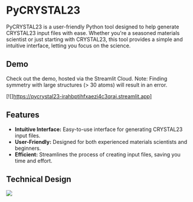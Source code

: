 # PyCRYSTAL23

PyCRYSTAL23 is a user-friendly Python tool designed to help generate CRYSTAL23 input files with ease. Whether you're a seasoned materials scientist or just starting with CRYSTAL23, this tool provides a simple and intuitive interface, letting you focus on the science.

## Demo

Check out the demo, hosted via the Streamlit Cloud. Note: Finding symmetry with large structures (> 30 atoms) will result in an error.

[![]https://pycrystal23-irahbptihfxaezi4c3qraj.streamlit.app]

## Features

- **Intuitive Interface:** Easy-to-use interface for generating CRYSTAL23 input files.
- **User-Friendly:** Designed for both experienced materials scientists and beginners.
- **Efficient:** Streamlines the process of creating input files, saving you time and effort.

## Technical Design

[![](https://app.eraser.io/workspace/S41RIQHXRUOeDY5Dmbbc/preview?elements=8lZ_Xrc_TzNsYhMjGmMLAA&type=embed)](https://app.eraser.io/workspace/S41RIQHXRUOeDY5Dmbbc?elements=8lZ_Xrc_TzNsYhMjGmMLAA)